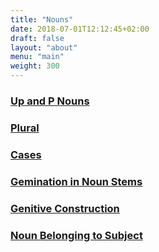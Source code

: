 ```yaml
---
title: "Nouns"
date: 2018-07-01T12:12:45+02:00
draft: false
layout: "about"
menu: "main"
weight: 300
---
```

### [Up and P Nouns](types)
### [Plural](plural)
### [Cases](cases)
### [Gemination in Noun Stems](gemination)
### [Genitive Construction](genitive)
### [Noun Belonging to Subject](balongstosubject)

